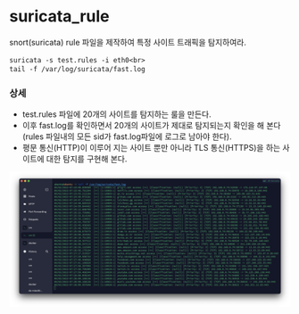 # suricata_rule

snort(suricata) rule 파일을 제작하여 특정 사이트 트래픽을 탐지하여라.
```
suricata -s test.rules -i eth0<br>
tail -f /var/log/suricata/fast.log
```
### 상세
- test.rules 파일에 20개의 사이트를 탐지하는 룰을 만든다.
- 이후 fast.log를 확인하면서 20개의 사이트가 제대로 탐지되는지 확인을 해 본다(rules 파일내의 모든 sid가 fast.log파일에 로그로 남아야 한다).
- 평문 통신(HTTP)이 이루어 지는 사이트 뿐만 아니라 TLS 통신(HTTPS)을 하는 사이트에 대한 탐지를 구현해 본다.

![fast.log](https://github.com/seungwook0417/suricata_rule/blob/main/resource/01.png)
